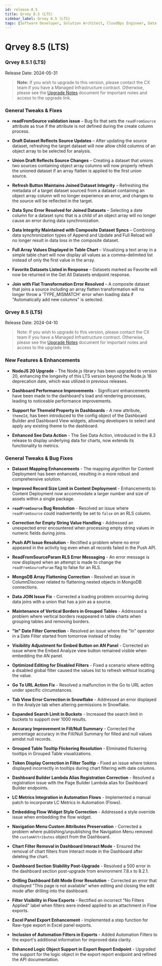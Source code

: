 ```yaml
---
id: release-8.5
title: Qrvey 8.5 (LTS)
sidebar_label: Qrvey 8.5 (LTS)
tags: [Software Developer, Solution Architect, CloudOps Engineer, Data Analyst]
---
```


# Qrvey 8.5 (LTS)

### Qrvey 8.5.1 (LTS)

Release Date: 2024-05-31

> **Note:** If you wish to upgrade to this version, please contact the CX team if you have a Managed Infrastructure contract. Otherwise, please see the [Upgrade Notes](../upgrade-notes) document for important notes and access to the upgrade link.

### General Tweaks & Fixes

- **readFromSource validation issue** – Bug fix that sets the `readFromSource` attribute as true if the attribute is not defined during the create column process.

- **Draft Dataset Reflects Source Updates** – After updating the source dataset, refreshing the target dataset will now allow child columns of an object array to be selected for analysis.

- **Union Draft Reflects Source Changes** – Creating a dataset that unions two sources containing object array columns will now properly refresh the unioned dataset if an array flatten is applied to the first union source.

- **Refresh Button Maintains Joined Dataset Integrity** – Refreshing the metadata of a target dataset sourced from a dataset containing an object array column will no longer experience an error, and changes to the source will be reflected in the target.

- **Data Sync Error Resolved for Joined Datasets** – Selecting a date column for a dataset sync that is a child of an object array will no longer cause an error during data synchronization.

- **Data Integrity Maintained with Composite Dataset Syncs** – Combining data synchronization types of Append and Update and Full Reload will no longer result in data loss in the composite dataset.

- **Full Array Values Displayed in Table Chart** – Visualizing a text array in a simple table chart will now display all values as a comma-delimited list instead of only the first value in the array.

- **Favorite Datasets Listed in Response** – Datasets marked as Favorite will now be returned in the Get All Datasets endpoint response.

- **Join with Flat Transformation Error Resolved** – A composite dataset that joins a source including an array flatten transformation will no longer throw a 'TYPE_MISMATCH' error when loading data if "Automatically add new columns" is selected.


### Qrvey 8.5 (LTS)

Release Date: 2024-04-10

> Note: If you wish to upgrade to this version, please contact the CX team if you have a Managed Infrastructure contract. Otherwise, please see the [Upgrade Notes](../upgrade-notes.md) document for important notes and access to the upgrade link.

### New Features & Enhancements

- **NodeJS 20 Upgrade** - The Node.js library has been upgraded to version 20, enhancing the longevity of this LTS version beyond the Node.js 18 deprecation date, which was utilized in previous releases.

- **Dashboard Performance Improvements** - Significant enhancements have been made to the dashboard's load and rendering processes, leading to noticeable performance improvements.

- **Support for ThemeId Property in Dashboards** - A new attribute, `themeId`, has been introduced to the config object of the Dashboard Builder and Dashboard View widgets, allowing developers to select and apply any existing theme to the dashboard.

- **Enhanced See Data Action** - The See Data Action, introduced in the 8.3 release to display underlying data for charts, now extends its functionality to metrics.

### General Tweaks & Bug Fixes

- **Dataset Mapping Enhancements** - The mapping algorithm for Content Deployment has been enhanced, resulting in a more robust and comprehensive solution.

- **Improved Record Size Limit in Content Deployment** - Enhancements to Content Deployment now accommodate a larger number and size of assets within a single package.

- **`readFromSource` Bug Resolution** - Resolved an issue where `readFromSource` could inadvertently be set to `false` on an RLS column.

- **Correction for Empty String Value Handling** - Addressed an unexpected error encountered when processing empty string values in numeric fields during joins.

- **Push API Issue Resolution** - Rectified a problem where no error appeared in the activity log even when all records failed in the Push API.

- **ReadFromSourceParam RLS Error Messaging** - An error message is now displayed when an attempt is made to change the `readFromSourceParam` flag to false for an RLS.

- **MongoDB Array Flattening Correction** - Resolved an issue in ColumnDiscover related to flattening nested objects in MongoDB connections.

- **Data JOIN Issue Fix** - Corrected a loading problem occurring during data joins with a union that has a join as a source.

- **Maintenance of Vertical Borders in Grouped Tables** - Addressed a problem where vertical borders reappeared in table charts when grouping tables and removing borders.

- **"In" Date Filter Correction** - Resolved an issue where the "In" operator in a Date Filter started from tomorrow instead of today.

- **Visibility Adjustment for Embed Button on AN Panel** - Corrected an issue where the Embed Analyze view button remained visible when embedding the AN panel.

- **Optimized Editing for Disabled Filters** - Fixed a scenario where editing a disabled global filter caused the values list to refresh without locating the value.

- **Go To URL Action Fix** - Resolved a malfunction in the Go to URL action under specific circumstances.

- **Tab View Error Correction in Snowflake** - Addressed an error displayed in the Analyze tab when altering permissions in Snowflake.

- **Expanded Search Limit in Buckets** - Increased the search limit in buckets to support over 1000 results.

- **Accuracy Improvement in Fill/Null Summary** - Corrected the percentage accuracy in the Fill/Null Summary for filled and null values amidst null records.

- **Grouped Table Tooltip Flickering Resolution** - Eliminated flickering tooltips in Grouped Table visualizations.

- **Token Display Correction in Filter Tooltip** - Fixed an issue where tokens displayed incorrectly in tooltips during chart filtering with date columns.

- **Dashboard Builder Lambda Alias Registration Correction** - Resolved a registration issue with the Page Builder Lambda alias for Dashboard Builder endpoints.

- **LC Metrics Integration in Automation Flows** - Implemented a manual patch to incorporate LC Metrics in Automation (Flows).

- **Embedding Flow Widget Style Correction** - Addressed a style override issue when embedding the flow widget.

- **Navigation Menu Custom Attributes Preservation** - Corrected a problem where publishing/unpublishing the Navigation Menu removed the `customAttributes` object from the Dashboard.

- **Chart Filter Removal in Dashboard Interact Mode** - Ensured the removal of chart filters from Interact mode in the Dashboard after deleting the chart.

- **Dashboard Section Stability Post-Upgrade** - Resolved a 500 error in the dashboard section post-upgrade from environment 7.8.x to 8.2.1.

- **Drilling Dashboard Edit Mode Error Resolution** - Corrected an error that displayed "This page is not available" when editing and closing the edit mode after drilling into the dashboard.

- **Filter Visibility in Flow Exports** - Rectified an incorrect "No Filters Applied" label when filters were indeed applied to an attachment in Flow exports.

- **Excel Panel Export Enhancement** - Implemented a step function for Raw-type export in Excel panel exports.

- **Inclusion of Automation Filters in Exports** - Added Automation Filters to the export's additional information for improved data clarity.

- **Enhanced Logic Object Support in Export Report Endpoint** - Upgraded the support for the logic object in the export report endpoint and refined the API documentation.
